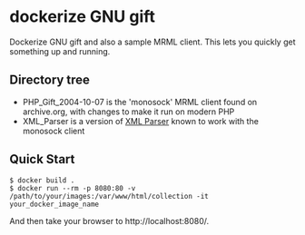 # dockerize GNU gift

 Dockerize GNU gift and also a sample MRML client. This lets you quickly get something up and running.

## Directory tree

- PHP_Gift_2004-10-07 is the 'monosock' MRML client found on archive.org, with changes to make it run on modern PHP
- XML_Parser is a version of [XML Parser](https://pear.php.net/package/XML_Parser) known to work with the monosock client

## Quick Start

```
$ docker build .
$ docker run --rm -p 8080:80 -v /path/to/your/images:/var/www/html/collection -it your_docker_image_name
```
And then take your browser to http://localhost:8080/.
